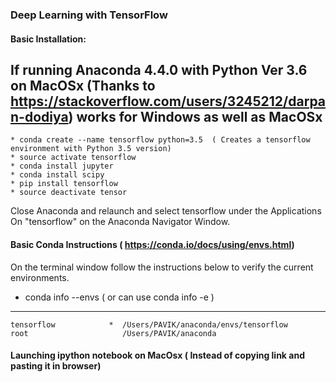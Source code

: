 ### Deep Learning with TensorFlow 

#### Basic Installation:

If running Anaconda 4.4.0 with Python Ver 3.6 on MacOSx (Thanks to https://stackoverflow.com/users/3245212/darpan-dodiya) works for Windows as well as MacOSx
---
    * conda create --name tensorflow python=3.5  ( Creates a tensorflow environment with Python 3.5 version)
    * source activate tensorflow
    * conda install jupyter
    * conda install scipy
    * pip install tensorflow
    * source deactivate tensor 

Close Anaconda and relaunch and select tensorflow under the Applications On "tensorflow" on the Anaconda Navigator Window. 


#### Basic Conda Instructions ( https://conda.io/docs/using/envs.html)
On the terminal window follow the instructions below to verify the current environments.
* conda info --envs  ( or can use conda info -e )
---
    tensorflow            *  /Users/PAVIK/anaconda/envs/tensorflow
    root                     /Users/PAVIK/anaconda

#### Launching ipython notebook on MacOsx ( Instead of copying link and pasting it in browser)
